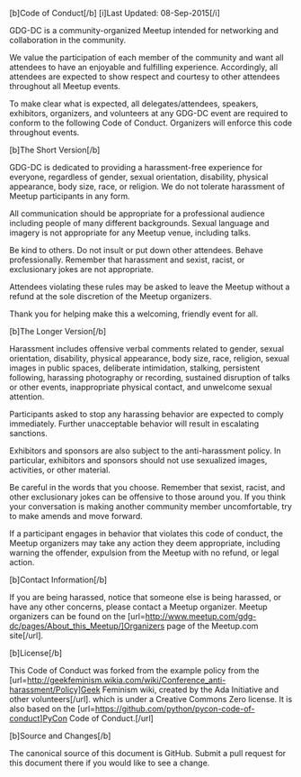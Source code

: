 [b]Code of Conduct[/b]
[i]Last Updated: 08-Sep-2015[/i]

GDG-DC is a community-organized Meetup intended for networking and collaboration in the community.

We value the participation of each member of the community and want all attendees to have an enjoyable and fulfilling experience. Accordingly, all attendees are expected to show respect and courtesy to other attendees throughout all Meetup events.

To make clear what is expected, all delegates/attendees, speakers, exhibitors, organizers, and volunteers at any GDG-DC event are required to conform to the following Code of Conduct. Organizers will enforce this code throughout events.

[b]The Short Version[/b]

GDG-DC is dedicated to providing a harassment-free experience for everyone, regardless of gender, sexual orientation, disability, physical appearance, body size, race, or religion. We do not tolerate harassment of Meetup participants in any form.

All communication should be appropriate for a professional audience including people of many different backgrounds. Sexual language and imagery is not appropriate for any Meetup venue, including talks.

Be kind to others. Do not insult or put down other attendees. Behave professionally. Remember that harassment and sexist, racist, or exclusionary jokes are not appropriate.

Attendees violating these rules may be asked to leave the Meetup without a refund at the sole discretion of the Meetup organizers.

Thank you for helping make this a welcoming, friendly event for all.

[b]The Longer Version[/b]

Harassment includes offensive verbal comments related to gender, sexual orientation, disability, physical appearance, body size, race, religion, sexual images in public spaces, deliberate intimidation, stalking, persistent following, harassing photography or recording, sustained disruption of talks or other events, inappropriate physical contact, and unwelcome sexual attention.

Participants asked to stop any harassing behavior are expected to comply immediately. Further unacceptable behavior will result in escalating sanctions.

Exhibitors and sponsors are also subject to the anti-harassment policy. In particular, exhibitors and sponsors should not use sexualized images, activities, or other material.

Be careful in the words that you choose. Remember that sexist, racist, and other exclusionary jokes can be offensive to those around you. If you think your conversation is making another community member uncomfortable, try to make amends and move forward.

If a participant engages in behavior that violates this code of conduct, the Meetup organizers may take any action they deem appropriate, including warning the offender, expulsion from the Meetup with no refund, or legal action.

[b]Contact Information[/b]

If you are being harassed, notice that someone else is being harassed, or have any other concerns, please contact a Meetup organizer. Meetup organizers can be found on the [url=http://www.meetup.com/gdg-dc/pages/About_this_Meetup/]Organizers page of the Meetup.com site[/url].

[b]License[/b]

This Code of Conduct was forked from the example policy from the [url=http://geekfeminism.wikia.com/wiki/Conference_anti-harassment/Policy]Geek Feminism wiki, created by the Ada Initiative and other volunteers[/url]. which is under a Creative Commons Zero license. It is also based on the [url=https://github.com/python/pycon-code-of-conduct]PyCon Code of Conduct.[/url]

[b]Source and Changes[/b]

The canonical source of this document is GitHub. Submit a pull request for this document there if you would like to see a change.
